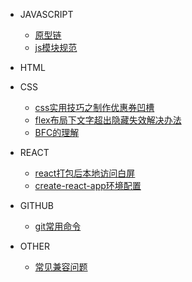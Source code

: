 - JAVASCRIPT

  - [原型链](/JAVASCRIPT/原型链)
  - [js模块规范](/JAVASCRIPT/js模块规范)

- HTML

- CSS

  - [css实用技巧之制作优惠券凹槽](/CSS/css实用技巧之制作优惠券凹槽)
  - [flex布局下文字超出隐藏失效解决办法](/CSS/flex布局下文字超出隐藏失效解决办法)
  - [BFC的理解](/CSS/BFC的理解)

- REACT

  - [react打包后本地访问白屏](/REACT/react打包后本地访问白屏)
  - [create-react-app环境配置](/REACT/create-react-app环境配置)
  
- GITHUB

  - [git常用命令](/GITHUB/git常用命令)

- OTHER

  - [常见兼容问题](/OTHER/常见兼容问题)